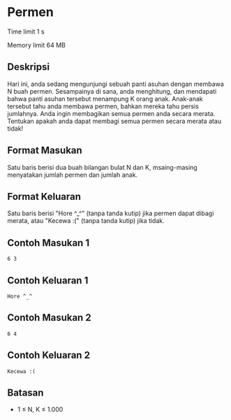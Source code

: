 # Permen

Time limit 1 s

Memory limit 64 MB

## Deskripsi

Hari ini, anda sedang mengunjungi sebuah panti asuhan dengan membawa N buah permen. Sesampainya di sana, anda menghitung, dan mendapati bahwa panti asuhan tersebut menampung K orang anak. Anak-anak tersebut tahu anda membawa permen, bahkan mereka tahu persis jumlahnya. Anda ingin membagikan semua permen anda secara merata. Tentukan apakah anda dapat membagi semua permen secara merata atau tidak!

## Format Masukan

Satu baris berisi dua buah bilangan bulat N dan K, msaing-masing menyatakan jumlah permen dan jumlah anak.

## Format Keluaran

Satu baris berisi "Hore ^_^" (tanpa tanda kutip) jika permen dapat dibagi merata, atau "Kecewa :(" (tanpa tanda kutip) jika tidak.

## Contoh Masukan 1

    6 3

## Contoh Keluaran 1

    Hore ^_^

## Contoh Masukan 2

    6 4

## Contoh Keluaran 2

    Kecewa :(

## Batasan

- 1 ≤ N, K ≤ 1.000
